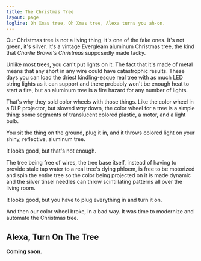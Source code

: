 ```yaml
---
title: The Christmas Tree
layout: page
logline: Oh Xmas tree, Oh Xmas tree, Alexa turns you ah-on.
---
```


Our Christmas tree is not a living thing, it's one of the fake ones. It's not green, it's silver. It's a vintage Evergleam aluminum Christmas tree, the kind that *Charlie Brown's Christmas* supposedly made tacky.

Unlike most trees, you can't put lights on it. The fact that it's made of metal means that any short in any wire could have catastrophic results. These days you can load the driest kindling-esque real tree with as much LED string lights as it can support and there probably won't be enough heat to start a fire, but an aluminum tree is a fire hazard for any number of lights.

That's why they sold color wheels with those things. Like the color wheel in a DLP projector, but slowed *way* down, the color wheel for a tree is a simple thing: some segments of translucent colored plastic, a motor, and a light bulb.

You sit the thing on the ground, plug it in, and it throws colored light on your shiny, reflective, aluminum tree.

It looks good, but that's not enough.

The tree being free of wires, the tree base itself, instead of having to provide stale tap water to a real tree's dying phloem, is free to be motorized and spin the entire tree so the color being projected on it is made dynamic and the silver tinsel needles can throw scintillating patterns all over the living room.

It looks good, but you have to plug everything in and turn it on.

And then our color wheel broke, in a bad way. It was time to modernize and automate the Christmas tree.

## Alexa, Turn On The Tree

**Coming soon.**
